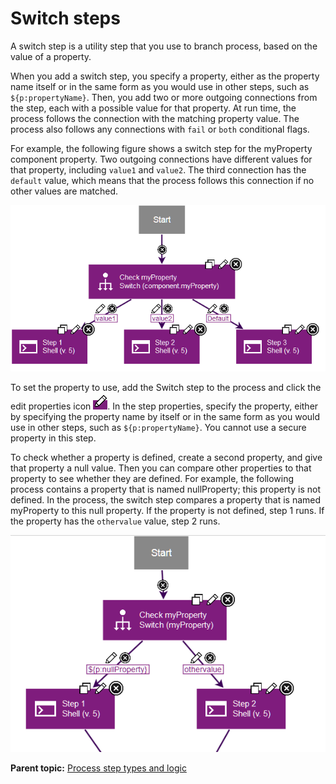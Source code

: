# Switch steps

A switch step is a utility step that you use to branch process, based on the value of a property.

When you add a switch step, you specify a property, either as the property name itself or in the same form as you would use in other steps, such as `${p:propertyName}`. Then, you add two or more outgoing connections from the step, each with a possible value for that property. At run time, the process follows the connection with the matching property value. The process also follows any connections with `fail` or `both` conditional flags.

For example, the following figure shows a switch step for the myProperty component property. Two outgoing connections have different values for that property, including `value1` and `value2`. The third connection has the `default` value, which means that the process follows this connection if no other values are matched.

![A switch step with three outgoing connections, each with a different possible value for the property](../images/comp_process_switch_a.gif)

To set the property to use, add the Switch step to the process and click the edit properties icon ![The edit properties icon](../images/edit_proc_step.gif). In the step properties, specify the property, either by specifying the property name by itself or in the same form as you would use in other steps, such as `${p:propertyName}`. You cannot use a secure property in this step.

To check whether a property is defined, create a second property, and give that property a null value. Then you can compare other properties to that property to see whether they are defined. For example, the following process contains a property that is named nullProperty; this property is not defined. In the process, the switch step compares a property that is named myProperty to this null property. If the property is not defined, step 1 runs. If the property has the `othervalue` value, step 2 runs.

![A switch step that uses a property value as one of the possible values](../images/comp_process_switch_b.gif)

**Parent topic:** [Process step types and logic](../topics/process_steps.md)

